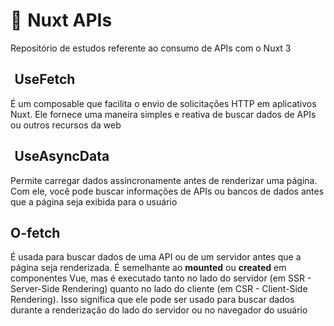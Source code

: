 # 🚩  Nuxt APIs
Repositório de estudos referente ao consumo de APIs com o Nuxt 3
##   UseFetch
É um composable que facilita o envio de solicitações HTTP em aplicativos Nuxt. Ele fornece uma maneira simples e reativa de buscar dados de APIs ou outros recursos da web
##   UseAsyncData 
Permite carregar dados assincronamente antes de renderizar uma página. Com ele, você pode buscar informações de APIs ou bancos de dados antes que a página seja exibida para o usuário
## O-fetch
É usada para buscar dados de uma API ou de um servidor antes que a página seja renderizada. É semelhante ao **mounted** ou **created** em componentes Vue, mas é executado tanto no lado do servidor (em SSR - Server-Side Rendering) quanto no lado do cliente (em CSR - Client-Side Rendering). Isso significa que ele pode ser usado para buscar dados durante a renderização do lado do servidor ou no navegador do usuário